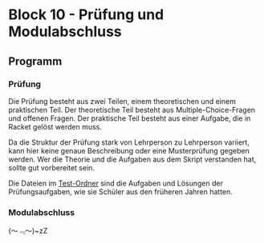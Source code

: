 # Block 10 - Prüfung und Modulabschluss

## Programm

### Prüfung

Die Prüfung besteht aus zwei Teilen, einem theoretischen und einem praktischen Teil. Der theoretische Teil besteht aus Multiple-Choice-Fragen und offenen Fragen. Der praktische Teil besteht aus einer Aufgabe, die in Racket gelöst werden muss.

Da die Struktur der Prüfung stark von Lehrperson zu Lehrperson variiert, kann hier keine genaue Beschreibung oder eine Musterprüfung gegeben werden. Wer die Theorie und die Aufgaben aus dem Skript verstanden hat, sollte gut vorbereitet sein.

Die Dateien im [Test-Ordner](../Test/) sind die Aufgaben und Lösungen der Prüfungsaufgaben, wie sie Schüler aus den früheren Jahren hatten.

### Modulabschluss

(～﹃～)~zZ
